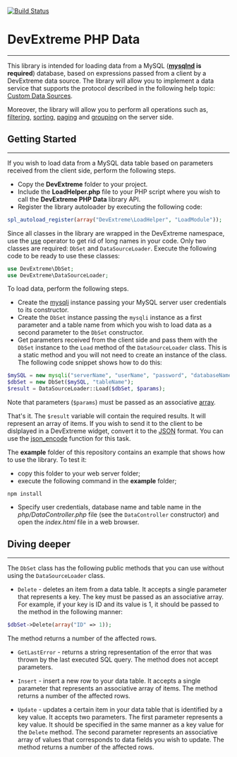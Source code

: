 [![Build Status](https://travis-ci.org/DevExpress/DevExtreme-PHP-Data.svg?branch=master)](https://travis-ci.org/DevExpress/DevExtreme-PHP-Data)
# DevExtreme PHP Data
---

This library is intended for loading data from a MySQL (__[mysqlnd](http://php.net/manual/en/book.mysqlnd.php) is required__) database, based on expressions passed from a client by a DevExtreme data source. The library will allow you to implement a data service that supports
the protocol described in the following help topic: [Custom Data Sources](https://js.devexpress.com/Documentation/Guide/Data_Binding/Specify_a_Data_Source/Custom_Data_Sources/).

Moreover, the library will allow you to perform all operations such as, [filtering](https://js.devexpress.com/Documentation/Guide/Data_Layer/Data_Layer/#Data_Layer_Data_Layer_Reading_Data_Filtering),
[sorting](https://js.devexpress.com/Documentation/Guide/Data_Layer/Data_Layer/#Data_Layer_Data_Layer_Reading_Data_Sorting), [paging](https://js.devexpress.com/Documentation/Guide/Data_Layer/Data_Layer/#Data_Layer_Data_Layer_Reading_Data_Paging) and [grouping](https://js.devexpress.com/Documentation/Guide/Data_Layer/Data_Layer/#Data_Layer_Data_Layer_Reading_Data_Grouping) on the server side.



## Getting Started
---

If you wish to load data from a MySQL data table based on parameters received from the client side, perform the following steps.

* Copy the __DevExtreme__ folder to your project.
* Include the __LoadHelper.php__ file to your PHP script where you wish to call the __DevExtreme PHP Data__ library API.
* Register the library autoloader by executing the following code:

```PHP
spl_autoload_register(array("DevExtreme\LoadHelper", "LoadModule"));
```

Since all classes in the library are wrapped in the DevExtreme namespace, use the [use](http://php.net/manual/en/language.namespaces.importing.php)
operator to get rid of long names in your code. Only two classes are required: ```DbSet``` and ```DataSourceLoader```. Execute the following code to be ready to use these classes:

```PHP
use DevExtreme\DbSet;
use DevExtreme\DataSourceLoader;
```

To load data, perform the following steps.

* Create the [mysqli](http://php.net/manual/en/book.mysqli.php) instance passing your MySQL server user credentials to its constructor.
* Create the ```DbSet``` instance passing the ```mysqli``` instance as a first parameter and a table name from which you wish to load data as a second parameter
to the ```DbSet``` constructor.
* Get parameters received from the client side and pass them with the ```DbSet``` instance to the ```Load``` method of the ```DataSourceLoader``` class. This
is a static method and you will not need to create an instance of the class. The following code snippet shows how to do this:

```PHP
$mySQL = new mysqli("serverName", "userName", "password", "databaseName");
$dbSet = new DbSet($mySQL, "tableName");
$result = DataSourceLoader::Load($dbSet, $params);
```
Note that parameters (```$params```) must be passed as an associative [array](http://php.net/manual/en/language.types.array.php).

That's it. The ```$result``` variable will contain the required results. It will represent an array of items. If you wish to send it to the client to be
dislplayed in a DevExtreme widget, convert it to the [JSON](https://en.wikipedia.org/wiki/JSON) format. You can use the [json_encode](http://php.net/manual/en/function.json-encode.php) function
for this task.

The __example__ folder of this repository contains an example that shows how to use the library. To test it:
* copy this folder to your web server folder;
* execute the following command in the __example__ folder;
```
npm install
```
* Specify user credentials, database name and table name in the _php/DataController.php_ file (see the ```DataController``` constructor) and open the _index.html_ file in a web browser.



## Diving deeper
---

The ```DbSet``` class has the following public methods that you can use without using the ```DataSourceLoader``` class.
* ```Delete``` - deletes an item from a data table.
It accepts a single parameter that represents a key. The key must be passed as an associative array. For example, if your key is ID and its value is 1, it should be passed to the method in the following manner:

```PHP
$dbSet->Delete(array("ID" => 1));
```
The method returns a number of the affected rows.


* ```GetLastError``` - returns a string representation of the error that was thrown by the last executed SQL query.
The method does not accept parameters.


* ```Insert``` - insert a new row to your data table.
It accepts a single parameter that represents an associative array of items.
The method returns a number of the affected rows.


* ```Update``` - updates a certain item in your data table that is identified by a key value.
It accepts two parameters. The first parameter represents a key value. It should be specified in the same manner as a key value for the ```Delete``` method.
The second parameter represents an associative array of values that corresponds to data fields you wish to update.
The method returns a number of the affected rows.
